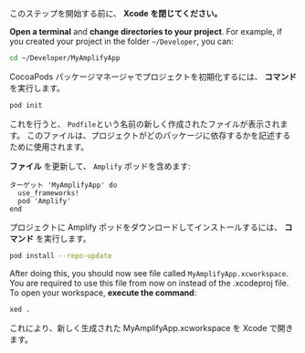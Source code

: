 このステップを開始する前に、 **Xcode を閉じてください。**

**Open a terminal** and **change directories to your project**.  For example, if you created your project in the folder `~/Developer`, you can:
```bash
cd ~/Developer/MyAmplifyApp
```

CocoaPods パッケージマネージャでプロジェクトを初期化するには、 **コマンド** を実行します。
```bash
pod init
```

これを行うと、 `Podfile`という名前の新しく作成されたファイルが表示されます。 このファイルは、プロジェクトがどのパッケージに依存するかを記述するために使用されます。

**ファイル** を更新して、 `Amplify` ポッドを含めます:
```
ターゲット 'MyAmplifyApp' do
  use_frameworks!
  pod 'Amplify'
end
```

プロジェクトに Amplify ポッドをダウンロードしてインストールするには、 **コマンド** を実行します。
```bash
pod install --repo-update
```

After doing this, you should now see file called `MyAmplifyApp.xcworkspace`.  You are required to use this file from now on instead of the .xcodeproj file.  To open your workspace, **execute the command**:
```bash
xed .
```
これにより、新しく生成された MyAmplifyApp.xcworkspace を Xcode で開きます。